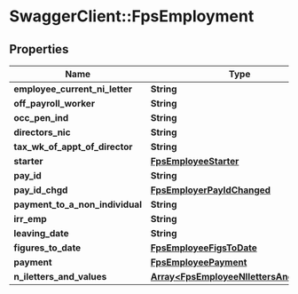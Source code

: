 # SwaggerClient::FpsEmployment

## Properties
Name | Type | Description | Notes
------------ | ------------- | ------------- | -------------
**employee_current_ni_letter** | **String** |  | [optional] 
**off_payroll_worker** | **String** |  | [optional] 
**occ_pen_ind** | **String** |  | [optional] 
**directors_nic** | **String** |  | [optional] 
**tax_wk_of_appt_of_director** | **String** |  | [optional] 
**starter** | [**FpsEmployeeStarter**](FpsEmployeeStarter.md) |  | [optional] 
**pay_id** | **String** |  | [optional] 
**pay_id_chgd** | [**FpsEmployerPayIdChanged**](FpsEmployerPayIdChanged.md) |  | [optional] 
**payment_to_a_non_individual** | **String** |  | [optional] 
**irr_emp** | **String** |  | [optional] 
**leaving_date** | **String** |  | [optional] 
**figures_to_date** | [**FpsEmployeeFigsToDate**](FpsEmployeeFigsToDate.md) |  | [optional] 
**payment** | [**FpsEmployeePayment**](FpsEmployeePayment.md) |  | [optional] 
**n_iletters_and_values** | [**Array&lt;FpsEmployeeNIlettersAndValues&gt;**](FpsEmployeeNIlettersAndValues.md) |  | [optional] 

